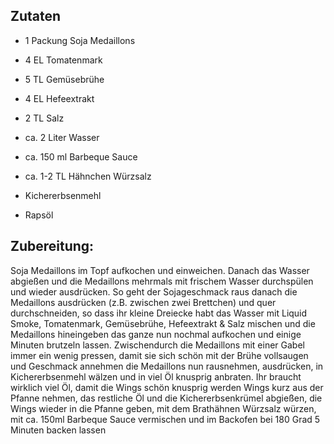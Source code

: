 ## Zutaten

- 1 Packung Soja Medaillons
- 4 EL Tomatenmark
- 5 TL Gemüsebrühe
- 4 EL Hefeextrakt
- 2 TL Salz
- ca. 2 Liter Wasser

- ca. 150 ml Barbeque Sauce
- ca. 1-2 TL Hähnchen Würzsalz
- Kichererbsenmehl
- Rapsöl

## Zubereitung:

Soja Medaillons im Topf aufkochen und einweichen. Danach das Wasser abgießen und die Medaillons mehrmals mit frischem Wasser durchspülen und wieder ausdrücken. So geht der Sojageschmack raus
danach die Medaillons ausdrücken (z.B. zwischen zwei Brettchen) und quer durchschneiden, so dass ihr kleine Dreiecke habt
das Wasser mit Liquid Smoke, Tomatenmark, Gemüsebrühe, Hefeextrakt & Salz mischen und die Medaillons hineingeben
das ganze nun nochmal aufkochen und einige Minuten brutzeln lassen. Zwischendurch die Medaillons mit einer Gabel immer ein wenig pressen, damit sie sich schön mit der Brühe vollsaugen und Geschmack annehmen
die Medaillons nun rausnehmen, ausdrücken, in Kichererbsenmehl wälzen und in viel Öl knusprig anbraten. Ihr braucht wirklich viel Öl, damit die Wings schön knusprig werden
Wings kurz aus der Pfanne nehmen, das restliche Öl und die Kichererbsenkrümel abgießen, die Wings wieder in die Pfanne geben, mit dem Brathähnen Würzsalz würzen, mit ca. 150ml Barbeque Sauce vermischen und im Backofen bei 180 Grad 5 Minuten backen lassen
